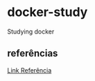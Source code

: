 # docker-study

Studying docker

## referências

[Link Referência](https://www.youtube.com/watch?v=K1V0FVDdluY&t=2130s)

